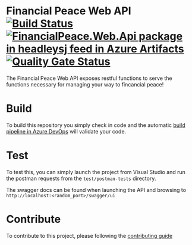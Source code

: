 # Financial Peace Web API [![Build Status](https://dev.azure.com/headleysj/Source%20Code/_apis/build/status/FinancialPeace-Web-Api?branchName=master)](https://dev.azure.com/headleysj/Source%20Code/_build/latest?definitionId=12&branchName=master) [![FinancialPeace.Web.Api package in headleysj feed in Azure Artifacts](https://feeds.dev.azure.com/headleysj/_apis/public/Packaging/Feeds/404449e0-6d24-4a4e-bc3e-4634d3f54a5a/Packages/19bede14-4978-45fb-ab14-e922583f21f4/Badge)](https://dev.azure.com/headleysj/Source%20Code/_packaging?_a=package&feed=404449e0-6d24-4a4e-bc3e-4634d3f54a5a&package=19bede14-4978-45fb-ab14-e922583f21f4&preferRelease=true) [![Quality Gate Status](https://sonarcloud.io/api/project_badges/measure?project=FinancialPeace-Web-Api&metric=alert_status)](https://sonarcloud.io/dashboard?id=FinancialPeace-Web-Api)
The Financial Peace Web API exposes restful functions to serve the functions necessary for managing your way to fincancial peace!

# Build
To build this repository you simply check in code and the automatic [build pipeline in Azure DevOps](https://dev.azure.com/headleysj/Source%20Code/_build?definitionId=12) will validate your code.

# Test
To test this, you can simply launch the project from Visual Studio and run the postman requests from the `test/postman-tests` directory. 

The swagger docs can be found when launching the API and browsing to `http://localhost:<random_port>/swagger/ui`

# Contribute
To contribute to this project, please following the [contributing guide](CONTRIBUTING.md)
